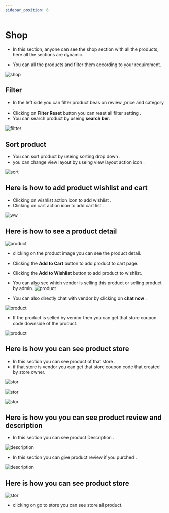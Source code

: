 ```yaml
---
sidebar_position: 6
---
```


# Shop

- In this section, anyone can see the shop section with all the products, here all the sections are dynamic.

- You can all the products and filter them according to your requirement.

![shop](./img/shop.png)

## Filter


- In the left side you can filter product beas on review ,price and category .
- Clicking on **Filter Reset** button you can reset all filter setting .
- You can search product by useing **search ber**.

![filtter](./img/fs.png)

## Sort product

- You can sort product by useing sorting drop down .
- you can change view layout by useing view layout action icon .

![sort](./img/ss.png)


## Here is how to add product wishlist and cart 

- Clicking on wishlist action icon to add wishlist .
- Clicking on cart action icon to add cart list .


![ww](./img/ww.png)


## Here is how to see a product detail

![product](./img/pd.png )

- clicking on the product image you can see the product detail.
- Clicking the **Add to Cart** button to add product to cart page.
- Clicking the **Add to Wishlist** button to add product to wishlist.
- You can also see which vendor is selling this product or selling product by admin.
![product](./img/sol.png)


- You can also directly chat with vendor by clicking on **chat now** .


![product](./img/sol1.png)


- If the product is selled by vendor then you can get that store coupon code downside of the product.

![product](./img/sol5.png)

## Here is how you can see product store 

- In this section you can see product of that store .
- if that store is vendor you can get that store coupon code that created by store owner.


![stor](./img/sol2.png)

![stor](./img/sol11.png)

![stor](./img/sol4.png)

## Here is how you you can see product review and description 

- In this section you can see product Description .

![description](./img/re.png)


- In this section you can give product review if you purched .

![description](./img/re1.png)

## Here is how you can see product store 

![stor](./img/so.png)

- clicking on go to store you can see store all product. 
<!-- image -->
